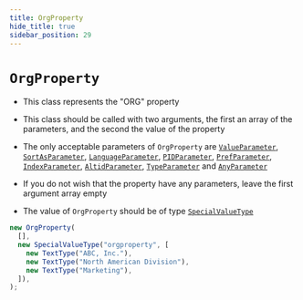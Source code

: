 ```yaml
---
title: OrgProperty
hide_title: true
sidebar_position: 29
---
```


# `OrgProperty`

- This class represents the "ORG" property

- This class should be called with two arguments, the first an array of the
  parameters, and the second the value of the property

- The only acceptable parameters of `OrgProperty` are
  [`ValueParameter`](/documentation/parameters/valueparameter),
  [`SortAsParameter`](/documentation/parameters/sortasparameter),
  [`LanguageParameter`](/documentation/parameters/languageparameter),
  [`PIDParameter`](/documentation/parameters/pidparameter),
  [`PrefParameter`](/documentation/parameters/prefparameter),
  [`IndexParameter`](/documentation/parameters/indexparameter),
  [`AltidParameter`](/documentation/parameters/altidparameter),
  [`TypeParameter`](/documentation/parameters/typeparameter) and
  [`AnyParameter`](/documentation/parameters/anyparameter)

- If you do not wish that the property have any parameters, leave the first
  argument array empty

- The value of `OrgProperty` should be of type
  [`SpecialValueType`](/documentation/values/specialvaluetype)

```js
new OrgProperty(
  [],
  new SpecialValueType("orgproperty", [
    new TextType("ABC, Inc."),
    new TextType("North American Division"),
    new TextType("Marketing"),
  ]),
);
```
